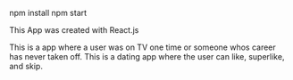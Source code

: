 npm install
npm start

This App was created with React.js

This is a app where a user was on TV one time or someone whos career has never taken off. This is a dating app where the user can like, superlike, and skip.
